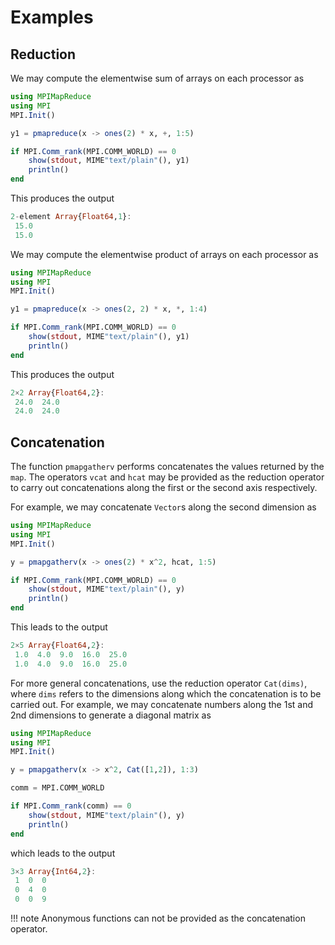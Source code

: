 # Examples
## Reduction

We may compute the elementwise sum of arrays on each processor as

```julia
using MPIMapReduce
using MPI
MPI.Init()

y1 = pmapreduce(x -> ones(2) * x, +, 1:5)

if MPI.Comm_rank(MPI.COMM_WORLD) == 0
    show(stdout, MIME"text/plain"(), y1)
    println()
end
```

This produces the output

```julia
2-element Array{Float64,1}:
 15.0
 15.0
```

We may compute the elementwise product of arrays on each processor as

```julia
using MPIMapReduce
using MPI
MPI.Init()

y1 = pmapreduce(x -> ones(2, 2) * x, *, 1:4)

if MPI.Comm_rank(MPI.COMM_WORLD) == 0
    show(stdout, MIME"text/plain"(), y1)
    println()
end
```

This produces the output

```julia
2×2 Array{Float64,2}:
 24.0  24.0
 24.0  24.0
```

## Concatenation

The function `pmapgatherv` performs concatenates the values returned by the `map`. The operators `vcat` and `hcat` may be provided as the reduction operator to carry out concatenations along the first or the second axis respectively.

For example, we may concatenate `Vector`s along the second dimension as
```julia
using MPIMapReduce
using MPI
MPI.Init()

y = pmapgatherv(x -> ones(2) * x^2, hcat, 1:5)

if MPI.Comm_rank(MPI.COMM_WORLD) == 0
    show(stdout, MIME"text/plain"(), y)
    println()
end
```

This leads to the output
```julia
2×5 Array{Float64,2}:
 1.0  4.0  9.0  16.0  25.0
 1.0  4.0  9.0  16.0  25.0
```

For more general concatenations, use the reduction operator `Cat(dims)`, where `dims` refers to the dimensions along which the concatenation is to be carried out. For example, we may concatenate numbers along the 1st and 2nd dimensions to generate a diagonal matrix as

```julia
using MPIMapReduce
using MPI
MPI.Init()

y = pmapgatherv(x -> x^2, Cat([1,2]), 1:3)

comm = MPI.COMM_WORLD

if MPI.Comm_rank(comm) == 0
    show(stdout, MIME"text/plain"(), y)
    println()
end
```

which leads to the output

```julia
3×3 Array{Int64,2}:
 1  0  0
 0  4  0
 0  0  9
```

!!! note
    Anonymous functions can not be provided as the concatenation operator.
